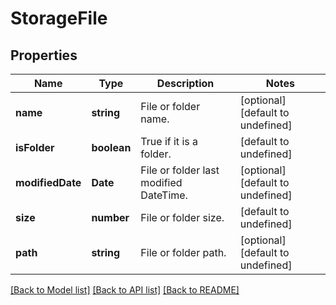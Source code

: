 # StorageFile

## Properties
Name | Type | Description | Notes
------------ | ------------- | ------------- | -------------
**name** | **string** | File or folder name. | [optional] [default to undefined]
**isFolder** | **boolean** | True if it is a folder. | [default to undefined]
**modifiedDate** | **Date** | File or folder last modified DateTime. | [optional] [default to undefined]
**size** | **number** | File or folder size. | [default to undefined]
**path** | **string** | File or folder path. | [optional] [default to undefined]



[[Back to Model list]](README.md#documentation-for-models) [[Back to API list]](README.md#documentation-for-api-endpoints) [[Back to README]](README.md)
